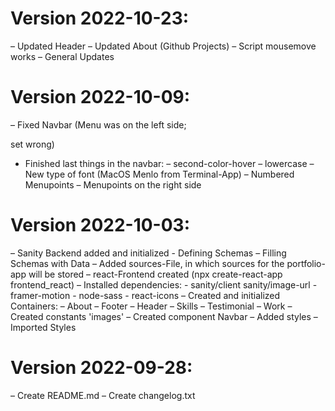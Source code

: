 # Version 2022-10-23:

– Updated Header
– Updated About (Github Projects)
– Script mousemove works
– General Updates

# Version 2022-10-09:

– Fixed Navbar (Menu was on the left side; <div> set wrong)

- Finished last things in the navbar:
  – second-color-hover
  – lowercase
  – New type of font (MacOS Menlo from Terminal-App)
  – Numbered Menupoints
  – Menupoints on the right side

# Version 2022-10-03:

– Sanity Backend added and initialized - Defining Schemas
– Filling Schemas with Data
– Added sources-File, in which sources for the portfolio-app will be stored
– react-Frontend created (npx create-react-app frontend_react)
– Installed dependencies: - sanity/client sanity/image-url - framer-motion - node-sass - react-icons
– Created and initialized Containers:
– About
– Footer
– Header
– Skills
– Testimonial
– Work
– Created constants 'images'
– Created component Navbar
– Added styles
– Imported Styles

# Version 2022-09-28:

– Create README.md
– Create changelog.txt
